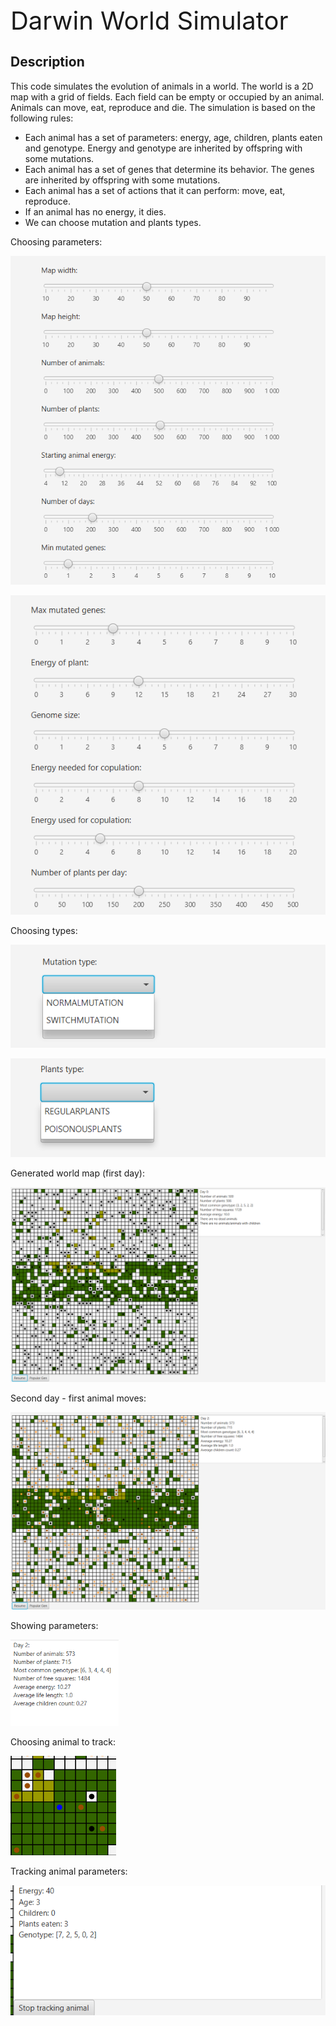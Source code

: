 <span style="font-size: 40px">
Darwin World Simulator
</span>

## Description
This code simulates the evolution of animals in a world. The world is a 2D map with a grid of fields. Each field can be empty or occupied by an animal. Animals can move, eat, reproduce and die. The simulation is based on the following rules:
- Each animal has a set of parameters: energy, age, children, plants eaten and genotype. Energy and genotype are inherited by offspring with some mutations.
- Each animal has a set of genes that determine its behavior. The genes are inherited by offspring with some mutations.
- Each animal has a set of actions that it can perform: move, eat, reproduce.
- If an animal has no energy, it dies.
- We can choose mutation and plants types.


Choosing parameters:

![solution](images_for_md/1.png)

![solution](images_for_md/2.png)


Choosing types:

![solution](images_for_md/3.png)

![solution](images_for_md/4.png)

Generated world map (first day):

![solution](images_for_md/5.png)

Second day - first animal moves:

![solution](images_for_md/6.png)

Showing parameters:

![img.png](img.png)

Choosing animal to track:

![solution](images_for_md/7.png)

Tracking animal parameters:

![solution](images_for_md/8.png)


